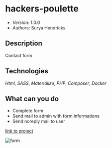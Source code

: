 # hackers-poulette

* *Version*: 1.0.0
* *Authors*: Surya Hendricks

Description
----
Contact form 

Technologies
----
*Html*, *SASS*, *Materialize*, *PHP*, *Composer*, *Docker* 

What can you do
----

* Complete form
* Send mail to admin with form informations
* Send noreply mail to user 

[link to project](https://hackers-poulette-contact-form.herokuapp.com/)

![form](https://user-images.githubusercontent.com/54063721/72356798-289f5800-36ea-11ea-97eb-1c29fd3a5ebd.png)
